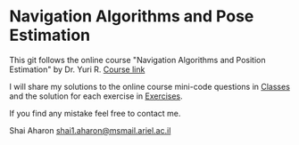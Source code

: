﻿# Navigation Algorithms and Pose Estimation
This git follows the online course "Navigation Algorithms and Position Estimation" by Dr. Yuri R. 
[Course link](https://courses.campus.gov.il/courses/course-v1:ARIEL+ACD_RFP4_ARIEL_Nivut+2019_1/info)

I will share my solutions to the online course mini-code questions in [Classes](https://github.com/ifryed/navigation_algo/tree/master/Classes)
and the solution for each exercise in [Exercises](https://github.com/ifryed/navigation_algo/tree/master/Exercises).

If you find any mistake feel free to contact me.

Shai Aharon shai1.aharon@msmail.ariel.ac.il 

